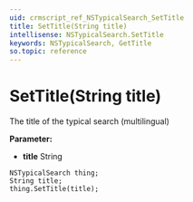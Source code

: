 ```yaml
---
uid: crmscript_ref_NSTypicalSearch_SetTitle
title: SetTitle(String title)
intellisense: NSTypicalSearch.SetTitle
keywords: NSTypicalSearch, GetTitle
so.topic: reference
---
```


# SetTitle(String title)

The title of the typical search (multilingual)

**Parameter:** 
* **title** String

```crmscript
NSTypicalSearch thing;
String title;
thing.SetTitle(title);
```

